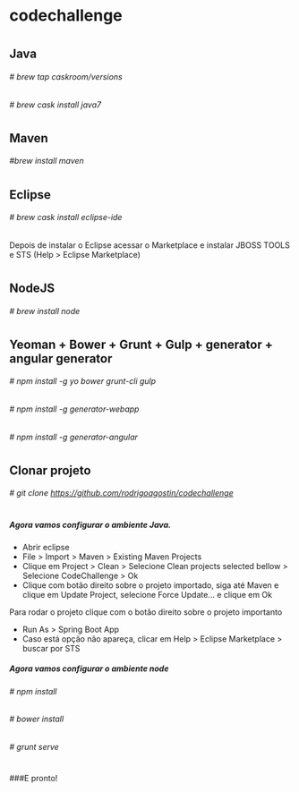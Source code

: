 # codechallenge
# 
# 
## Java
###### # brew tap caskroom/versions
###### # brew cask install java7
# 
# 
## Maven
###### #brew install maven
# 
# 
## Eclipse
###### # brew cask install eclipse-ide
Depois de instalar o Eclipse acessar o Marketplace e instalar JBOSS TOOLS e STS (Help > Eclipse Marketplace)
# 
##  NodeJS
###### # brew install node
# 
# 
## Yeoman + Bower + Grunt + Gulp + generator + angular generator
###### # npm install -g yo bower grunt-cli gulp
###### # npm install -g generator-webapp
###### # npm install -g generator-angular
# 
# 
## Clonar projeto
###### # git clone https://github.com/rodrigoagostin/codechallenge
# 
# 
##### Agora vamos configurar o ambiente Java.
* Abrir eclipse
* File > Import > Maven > Existing Maven Projects
* Clique em Project > Clean > Selecione Clean projects selected bellow > Selecione CodeChallenge > Ok
* Clique com botão direito sobre o projeto importado, siga até Maven e clique em Update Project, selecione Force Update... e clique em Ok

Para rodar o projeto clique com o botão direito sobre o projeto importanto
* Run As > Spring Boot App
* Caso está opção não apareça, clicar em Help > Eclipse Marketplace > buscar por STS

##### Agora vamos configurar o ambiente node
###### # npm install
###### # bower install
###### # grunt serve
# 
###E pronto!

